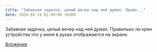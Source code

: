 ```yaml
---
title: "Забавная задачка, целый вечер над ней думал. Прави..."
date: 2020-04-19 01:49:00 +0300
---
```


Забавная задачка, целый вечер над ней думал. Правильно ли крен устройства что у меня в руках отображается на экране.

[Вложение](/assets/vk_photos/2/hMT4zkx7bN0.jpg)
